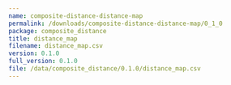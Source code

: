 ```yaml
---
name: composite-distance-distance-map
permalink: /downloads/composite-distance-distance-map/0_1_0
package: composite_distance
title: distance_map
filename: distance_map.csv
version: 0.1.0
full_version: 0.1.0
file: /data/composite_distance/0.1.0/distance_map.csv
---
```

